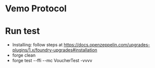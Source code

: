 # Vemo Protocol

# Run test
- Installing: follow steps at https://docs.openzeppelin.com/upgrades-plugins/1.x/foundry-upgrades#installation
- forge clean
- forge test --ffi --mc VoucherTest -vvvv
